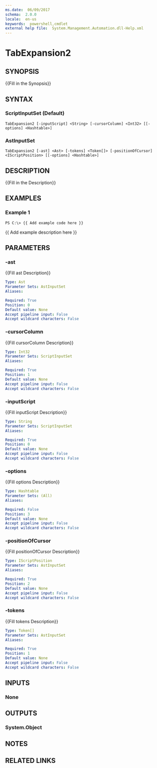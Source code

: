 ```yaml
---
ms.date:  06/09/2017
schema:  2.0.0
locale:  en-us
keywords:  powershell,cmdlet
external help file:  System.Management.Automation.dll-Help.xml
---
```


# TabExpansion2

## SYNOPSIS
{{Fill in the Synopsis}}

## SYNTAX

### ScriptInputSet (Default)
```
TabExpansion2 [-inputScript] <String> [-cursorColumn] <Int32> [[-options] <Hashtable>]
```

### AstInputSet
```
TabExpansion2 [-ast] <Ast> [-tokens] <Token[]> [-positionOfCursor] <IScriptPosition> [[-options] <Hashtable>]
```

## DESCRIPTION
{{Fill in the Description}}

## EXAMPLES

### Example 1
```
PS C:\> {{ Add example code here }}
```

{{ Add example description here }}

## PARAMETERS

### -ast
{{Fill ast Description}}

```yaml
Type: Ast
Parameter Sets: AstInputSet
Aliases:

Required: True
Position: 0
Default value: None
Accept pipeline input: False
Accept wildcard characters: False
```

### -cursorColumn
{{Fill cursorColumn Description}}

```yaml
Type: Int32
Parameter Sets: ScriptInputSet
Aliases:

Required: True
Position: 1
Default value: None
Accept pipeline input: False
Accept wildcard characters: False
```

### -inputScript
{{Fill inputScript Description}}

```yaml
Type: String
Parameter Sets: ScriptInputSet
Aliases:

Required: True
Position: 0
Default value: None
Accept pipeline input: False
Accept wildcard characters: False
```

### -options
{{Fill options Description}}

```yaml
Type: Hashtable
Parameter Sets: (All)
Aliases:

Required: False
Position: 3
Default value: None
Accept pipeline input: False
Accept wildcard characters: False
```

### -positionOfCursor
{{Fill positionOfCursor Description}}

```yaml
Type: IScriptPosition
Parameter Sets: AstInputSet
Aliases:

Required: True
Position: 2
Default value: None
Accept pipeline input: False
Accept wildcard characters: False
```

### -tokens
{{Fill tokens Description}}

```yaml
Type: Token[]
Parameter Sets: AstInputSet
Aliases:

Required: True
Position: 1
Default value: None
Accept pipeline input: False
Accept wildcard characters: False
```

## INPUTS

### None


## OUTPUTS

### System.Object

## NOTES

## RELATED LINKS